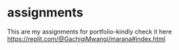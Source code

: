 # assignments
This are my assignments for portfolio-kindly check it here
https://replit.com/@GachigiMwangi/marana#index.html
